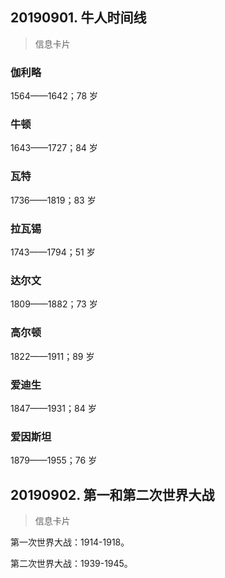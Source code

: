 ## 20190901. 牛人时间线
> 信息卡片

### 伽利略

1564——1642；78 岁

### 牛顿

1643——1727；84 岁

### 瓦特

1736——1819；83 岁

### 拉瓦锡

1743——1794；51 岁

### 达尔文

1809——1882；73 岁

### 高尔顿

1822——1911；89 岁

### 爱迪生

1847——1931；84 岁

### 爱因斯坦

1879——1955；76 岁

## 20190902. 第一和第二次世界大战
> 信息卡片

第一次世界大战：1914-1918。

第二次世界大战：1939-1945。

